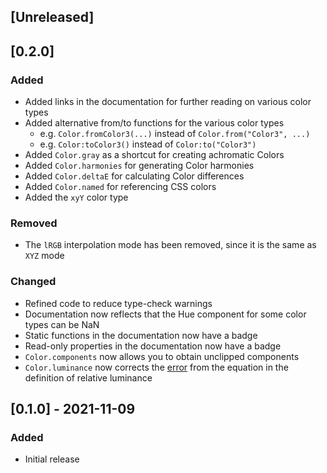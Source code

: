 ## [Unreleased]

## [0.2.0]
### Added
- Added links in the documentation for further reading on various color types
- Added alternative from/to functions for the various color types
    - e.g. `Color.fromColor3(...)` instead of `Color.from("Color3", ...)`
    - e.g. `Color:toColor3()` instead of `Color:to("Color3")`
- Added `Color.gray` as a shortcut for creating achromatic Colors
- Added `Color.harmonies` for generating Color harmonies
- Added `Color.deltaE` for calculating Color differences
- Added `Color.named` for referencing CSS colors
- Added the `xyY` color type

### Removed
- The `lRGB` interpolation mode has been removed, since it is the same as `XYZ` mode

### Changed
- Refined code to reduce type-check warnings
- Documentation now reflects that the Hue component for some color types can be NaN
- Static functions in the documentation now have a badge
- Read-only properties in the documentation now have a badge
- `Color.components` now allows you to obtain unclipped components
- `Color.luminance` now corrects the [error](https://www.w3.org/WAI/GL/wiki/index.php?title=Relative_luminance&oldid=11187) from the equation in the definition of relative luminance

## [0.1.0] - 2021-11-09
### Added
- Initial release